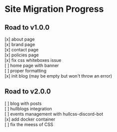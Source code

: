 # Site Migration Progress

## Road to v1.0.0

[x] about page   
[x] brand page  
[x] contact page  
[x] policies page  
[x] fix css whiteboxes issue  
[ ] home page with banner  
[ ] proper formatting  
[x] init blog (may be empty but won't throw an error)  

## Road to v2.0.0

[ ] blog with posts  
[ ] hullblogs integration  
[ ] events management with hullcss-discord-bot  
[x] add docker container  
[ ] fix the meess of CSS

